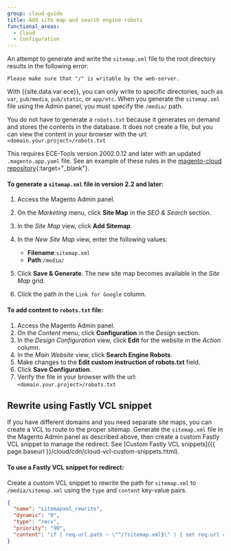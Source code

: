 ```yaml
---
group: cloud-guide
title: Add site map and search engine robots
functional_areas:
  - Cloud
  - Configuration
---
```

An attempt to generate and write the `sitemap.xml` file to the root directory results in the following error:

```
Please make sure that "/" is writable by the web-server.
```

With {{site.data.var.ece}}, you can only write to specific directories, such as `var`, `pub/media`, `pub/static`, or `app/etc`. When you generate the `sitemap.xml` file using the Admin panel, you must specify the `/media/` path.

You do not have to generate a `robots.txt` because it generates on demand and stores the contents in the database. It does not create a file, but you can view the content in your browser with the url: `<domain.your.project>/robots.txt`

This requires ECE-Tools version 2002.0.12 and later with an updated `.magento.app.yaml` file. See an example of these rules in the [magento-cloud repository](https://github.com/magento/magento-cloud/blob/master/.magento.app.yaml#L43-L49){:target="_blank"}.

#### To generate a `sitemap.xml` file in version 2.2 and later:

1.  Access the Magento Admin panel.
1.  On the _Marketing_ menu, click **Site Map** in the _SEO & Search_ section.
1.  In the _Site Map_ view, click **Add Sitemap**.
1.  In the _New Site Map_ view, enter the following values:

    -  **Filename**:`sitemap.xml`
    -  **Path**:`/media/`

1.  Click **Save & Generate**. The new site map becomes available in the _Site Map_ grid.
1.  Click the path in the `Link for Google` column.

#### To add content to `robots.txt` file:

1.  Access the Magento Admin panel.
1.  On the _Content_ menu, click **Configuration** in the _Design_ section.
1.  In the _Design Configuration_ view, click **Edit** for the website in the _Action_ column.
1.  In the _Main Website_ view, click **Search Engine Robots**.
1.  Make changes to the **Edit custom instruction of robots.txt** field.
1.  Click **Save Configuration**.
1.  Verify the file in your browser with the url: `<domain.your.project>/robots.txt`

## Rewrite using Fastly VCL snippet
 If you have different domains and you need separate site maps, you can create a VCL to route to the proper sitemap. Generate the `sitemap.xml` file in the Magento Admin panel as described above, then create a custom Fastly VCL snippet to manage the redirect. See [Custom Fastly VCL snippets]({{ page.baseurl }}/cloud/cdn/cloud-vcl-custom-snippets.html).

#### To use a Fastly VCL snippet for redirect:

Create a custom VCL snippet to rewrite the path for `sitemap.xml` to `/media/sitemap.xml` using the `type` and `content` key-value pairs.

```json
{ 
  "name": "sitemapxml_rewrite",
  "dynamic": "0",
  "type": "recv",
  "priority": "90",
  "content": "if ( req.url.path ~ \"^/?sitemap.xml$\" ) { set req.url = \"/media/sitemap.xml\"; }" 
}
```
